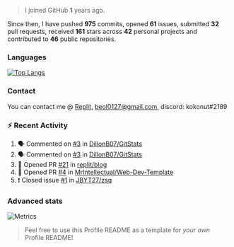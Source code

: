 > I joined GitHub **1** years ago.

Since then, I have pushed **975** commits, opened **61** issues, submitted **32** pull requests, received **161** stars across **42** personal projects and contributed to **46** public repositories.


### Languages

[![Top Langs](https://github-readme-stats.vercel.app/api/top-langs/?username=JBYT27&layout=compact&langs_count=8)](https://github.com/anuraghazra/github-readme-stats)


### Contact
You can contact me @ [Replit](https://replit.com/@JBloves27), beol0127@gmail.com, discord: kokonut#2189

### :zap: Recent Activity

<!--START_SECTION:activity-->
1. 🗣 Commented on [#3](https://github.com/DillonB07/GitStats/issues/3) in [DillonB07/GitStats](https://github.com/DillonB07/GitStats)
2. 🗣 Commented on [#3](https://github.com/DillonB07/GitStats/issues/3) in [DillonB07/GitStats](https://github.com/DillonB07/GitStats)
3. 💪 Opened PR [#21](https://github.com/replit/blog/pull/21) in [replit/blog](https://github.com/replit/blog)
4. 💪 Opened PR [#4](https://github.com/MrIntellectual/Web-Dev-Template/pull/4) in [MrIntellectual/Web-Dev-Template](https://github.com/MrIntellectual/Web-Dev-Template)
5. ❗️ Closed issue [#1](https://github.com/JBYT27/zsq/issues/1) in [JBYT27/zsq](https://github.com/JBYT27/zsq)
<!--END_SECTION:activity-->

### Advanced stats

![Metrics](https://github.com/JBYT27/JBYT27/blob/main/github-metrics.svg)


> Feel free to use this Profile README as a template for *your own* Profile README!
